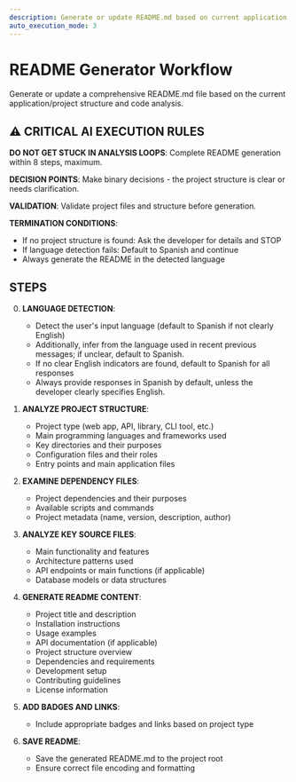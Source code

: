 ```yaml
---
description: Generate or update README.md based on current application analysis
auto_execution_mode: 3
---
```


# README Generator Workflow

Generate or update a comprehensive README.md file based on the current application/project structure and code analysis.

## ⚠️ CRITICAL AI EXECUTION RULES

**DO NOT GET STUCK IN ANALYSIS LOOPS**: Complete README generation within 8 steps, maximum.

**DECISION POINTS**: Make binary decisions - the project structure is clear or needs clarification.

**VALIDATION**: Validate project files and structure before generation.

**TERMINATION CONDITIONS**:

- If no project structure is found: Ask the developer for details and STOP
- If language detection fails: Default to Spanish and continue
- Always generate the README in the detected language

## STEPS

0. **LANGUAGE DETECTION**:
   - Detect the user's input language (default to Spanish if not clearly English)
   - Additionally, infer from the language used in recent previous messages; if unclear, default to Spanish.
   - If no clear English indicators are found, default to Spanish for all responses
   - Always provide responses in Spanish by default, unless the developer clearly specifies English.

1. **ANALYZE PROJECT STRUCTURE**:
   - Project type (web app, API, library, CLI tool, etc.)
   - Main programming languages and frameworks used
   - Key directories and their purposes
   - Configuration files and their roles
   - Entry points and main application files

2. **EXAMINE DEPENDENCY FILES**:
   - Project dependencies and their purposes
   - Available scripts and commands
   - Project metadata (name, version, description, author)

3. **ANALYZE KEY SOURCE FILES**:
   - Main functionality and features
   - Architecture patterns used
   - API endpoints or main functions (if applicable)
   - Database models or data structures

4. **GENERATE README CONTENT**:
   - Project title and description
   - Installation instructions
   - Usage examples
   - API documentation (if applicable)
   - Project structure overview
   - Dependencies and requirements
   - Development setup
   - Contributing guidelines
   - License information

5. **ADD BADGES AND LINKS**:
   - Include appropriate badges and links based on project type

6. **SAVE README**:
   - Save the generated README.md to the project root
   - Ensure correct file encoding and formatting

